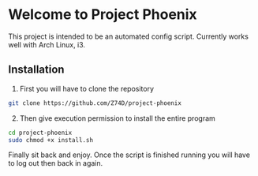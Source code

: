  

# Welcome to Project Phoenix

This project is intended to be an automated config script. Currently works well with Arch Linux, i3.

## Installation

1. First you will have to clone the repository

```bash
git clone https://github.com/Z74D/project-phoenix
```

2. Then give execution permission to install the entire program
```bash
cd project-phoenix
sudo chmod +x install.sh
```

Finally sit back and enjoy. 
Once the script is finished running you will have to log out then back in again.

